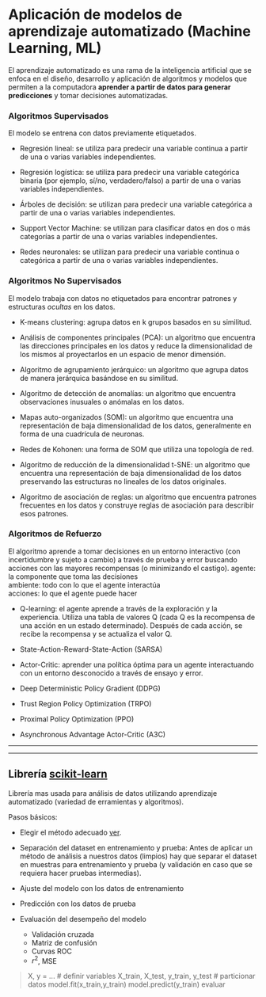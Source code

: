 # Aplicación de modelos de aprendizaje automatizado (Machine Learning, ML)

El aprendizaje automatizado es una rama de la inteligencia artificial que se enfoca en el diseño, desarrollo y aplicación de algoritmos y modelos que permiten a la computadora **aprender a partir de datos para generar predicciones** y tomar decisiones automatizadas.

### Algoritmos Supervisados

El modelo se entrena con datos previamente etiquetados. 

- Regresión lineal: se utiliza para predecir una variable continua a partir de una o varias variables independientes.

- Regresión logística: se utiliza para predecir una variable categórica binaria (por ejemplo, sí/no, verdadero/falso) a partir de una o varias variables independientes.

- Árboles de decisión: se utilizan para predecir una variable categórica a partir de una o varias variables independientes. 

- Support Vector Machine: se utilizan para clasificar datos en dos o más categorías a partir de una o varias variables independientes.

- Redes neuronales: se utilizan para predecir una variable continua o categórica a partir de una o varias variables independientes.

### Algoritmos No Supervisados

El modelo trabaja con datos no etiquetados para encontrar patrones y estructuras _ocultas_ en los datos. 

- K-means clustering: agrupa datos en k grupos basados en su similitud.

- Análisis de componentes principales (PCA): un algoritmo que encuentra las direcciones principales en los datos y reduce la dimensionalidad de los mismos al proyectarlos en un espacio de menor dimensión.

- Algoritmo de agrupamiento jerárquico: un algoritmo que agrupa datos de manera jerárquica basándose en su similitud.

- Algoritmo de detección de anomalías: un algoritmo que encuentra observaciones inusuales o anómalas en los datos.

- Mapas auto-organizados (SOM): un algoritmo que encuentra una representación de baja dimensionalidad de los datos, generalmente en forma de una cuadrícula de neuronas.

- Redes de Kohonen: una forma de SOM que utiliza una topología de red.

- Algoritmo de reducción de la dimensionalidad t-SNE: un algoritmo que encuentra una representación de baja dimensionalidad de los datos preservando las estructuras no lineales de los datos originales.

- Algoritmo de asociación de reglas: un algoritmo que encuentra patrones frecuentes en los datos y construye reglas de asociación para describir esos patrones.

### Algoritmos de Refuerzo

El algoritmo aprende a tomar decisiones en un entorno interactivo (con incertidumbre y sujeto a cambio) a través de prueba y error buscando acciones con las mayores recompensas (o minimizando el castigo). 
agente: la componente que toma las decisiones\
ambiente: todo con lo que el agente interactúa\
acciones: lo que el agente puede hacer

- Q-learning: el agente aprende a través de la exploración y la experiencia. Utiliza una tabla de valores Q (cada Q es la recompensa de una acción en un estado determinado). Después de cada acción, se recibe la recompensa y se actualiza el valor Q. 

- State-Action-Reward-State-Action (SARSA)

- Actor-Critic: aprender una política óptima para un agente interactuando con un entorno desconocido a través de ensayo y error.

- Deep Deterministic Policy Gradient (DDPG)

- Trust Region Policy Optimization (TRPO)

- Proximal Policy Optimization (PPO)

- Asynchronous Advantage Actor-Critic (A3C)

--- 
--- 

## Librería [scikit-learn](https://scikit-learn.org/stable/user_guide.html)

Librería mas usada para análisis de datos utilizando aprendizaje automatizado (variedad de erramientas y algoritmos). 

Pasos básicos:

- Elegir el método adecuado [ver](https://scikit-learn.org/stable/tutorial/machine_learning_map/index.html). 

- Separación del dataset en entrenamiento y prueba: Antes de aplicar un método de análisis a nuestros datos (limpios) hay que separar el dataset en muestras para entrenamiento y prueba (y validación en caso que se requiera hacer pruebas intermedias).

- Ajuste del modelo con los datos de entrenamiento

- Predicción con los datos de prueba

- Evaluación del desempeño del modelo
    - Validación cruzada
    - Matriz de confusión
    - Curvas ROC
    - $r^2$, MSE


> X, y = ...   # definir variables
> X_train, X_test, y_train, y_test   # particionar datos
> model.fit(x_train,y_train)
> model.predict(y_train)
> evaluar

